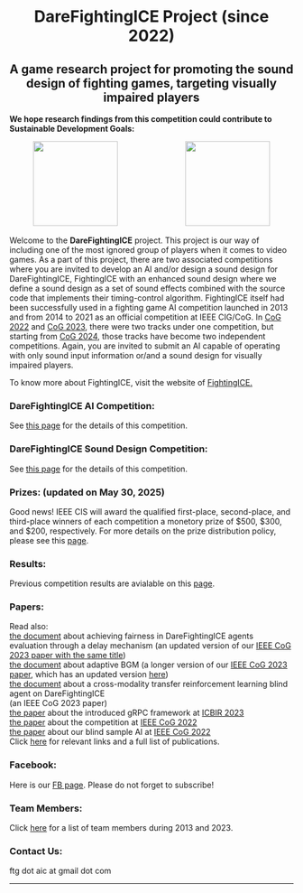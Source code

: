 # <div align="center" ><b>DareFightingICE Project</b> (since 2022) </div>
## <div align="center"><b>A game research project for promoting the sound design of fighting games, targeting visually impaired players</b></div>
**We hope research findings from this competition could contribute to Sustainable Development Goals:**
<p align="center">
<a href="https://sdgs.un.org/goals/goal9" target="_blank"><img src="E_GIF_09.gif" width="150" ></a> 
&emsp;&emsp;&emsp;&emsp;&emsp;&emsp;&emsp;&emsp;
<a href="https://sdgs.un.org/goals/goal10" target="_blank"><img src="E_GIF_10.gif" width="150" ></a>
</p>

Welcome to the <b>DareFightingICE</b> project. This project is our way of including one of the most ignored group of players when it comes to video games. As a part of this project, there are two associated competitions where you are invited to develop an AI and/or design a sound design for DareFightingICE, FightingICE with an enhanced sound design where we define a sound design as a set of sound
effects combined with the source code that implements their timing-control algorithm. FightingICE itself had been successfully used in a fighting game AI competition launched in 2013 and from 2014 to 2021 as an official competition at IEEE CIG/CoG. In <a href="https://ieee-cog.org/2022/" target="_blank">CoG 2022</a> and <a href="https://2023.ieee-cog.org/" target="_blank">CoG 2023</a>, there were two tracks under one competition, but starting from <a href="https://2024.ieee-cog.org/" target="_blank">CoG 2024</a>, those tracks have become two independent competitions. Again, you are invited to submit an AI capable of operating with only sound input information or/and a sound design for visually impaired players. 

To know more about FightingICE, visit the website of <a href="https://www.ice.ci.ritsumei.ac.jp/~ftgaic/index.htm" target="_blank">FightingICE.</a>
<br>

### <b>DareFightingICE AI Competition:</b>
See <a href="https://tinyurl.com/DareFightingICE/AI" target="_blank">this page</a> for the details of this competition.<br>

### <b>DareFightingICE Sound Design Competition:</b>
See <a href="https://tinyurl.com/DareFightingICE/Sound" target="_blank">this page</a> for the details of this competition.<br>

### <b>Prizes: (updated on May 30, 2025) </b>
Good news! IEEE CIS will award the qualified first-place, second-place, and third-place winners of each competition a monetory prize of $500, $300, and $200, respectively. For more details on the prize distribution policy, please see this <a href="https://cis.ieee.org/images/files/Documents/competitions/prize-dist-policy.pdf" target="_blank">page</a>.

### <b>Results:</b>
Previous competition results are avialable on this <a href="https://www.ice.ci.ritsumei.ac.jp/~ftgaic/index-R.html" target="_blank">page</a>.

### <b>Papers:</b>
Read also:<br>
<a href="https://arxiv.org/abs/2312.16010" target="_blank">the document</a> about achieving fairness in DareFightingICE agents evaluation through a delay mechanism (an updated version of our <a href="https://ieeexplore.ieee.org/document/10333247" target="_blank">IEEE CoG 2023 paper with the same title</a>)<br> 
<a href="http://arxiv.org/abs/2303.15734" target="_blank">the document</a> about adaptive BGM (a longer version of our <a href="https://ieeexplore.ieee.org/document/10333245" target="_blank">IEEE CoG 2023 paper</a>, which has an updated version <a href="https://arxiv.org/abs/2403.02701" target="_blank">here</a>)<br> 
<a href="https://ieeexplore.ieee.org/document/10333256" target="_blank">the document</a> about a cross-modality transfer reinforcement learning blind agent on DareFightingICE</a><br> (an IEEE CoG 2023 paper)<br>
<a href="http://arxiv.org/abs/2303.10001" target="_blank">the paper</a> about the introduced gRPC framework at <a href="https://icbir.tni.ac.th/" target="_blank">ICBIR 2023</a><br> 
<a href="https://ieeexplore.ieee.org/document/9893624" target="_blank">the paper</a> about the competition at <a href="https://ieee-cog.org/2022/" target="_blank">IEEE CoG 2022</a> <br>
<a href="https://ieeexplore.ieee.org/document/9893718" target="_blank">the paper</a> about our blind sample AI at <a href="https://ieee-cog.org/2022/" target="_blank">IEEE CoG 2022</a> 
<br>
Click [here](https://www.ice.ci.ritsumei.ac.jp/~ftgaic/index-4.html) for relevant links and a full list of publications. 

### <b>Facebook:</b>
Here is our <a href="https://www.facebook.com/ftg.aic" target="_blank">FB page</a>. Please do not forget to subscribe!<br>

### <b>Team Members:</b>
Click [here](https://www.ice.ci.ritsumei.ac.jp/~ftgaic/index-5.html) for a list of team members during 2013 and 2023.

### <b>Contact Us:</b>
ftg dot aic at gmail dot com 

---
